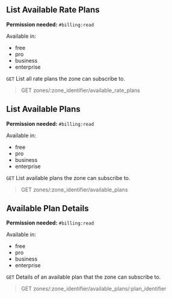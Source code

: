 ## List Available Rate Plans

**Permission needed:** `#billing:read`

Available in:

* free
* pro
* business
* enterprise

`GET` List all rate plans the zone can subscribe to.

> GET zones/:zone_identifier/available_rate_plans


## List Available Plans

**Permission needed:** `#billing:read`

Available in:

* free
* pro
* business
* enterprise

`GET` List available plans the zone can subscribe to.

> GET zones/:zone_identifier/available_plans


## Available Plan Details

**Permission needed:** `#billing:read`

Available in:

* free
* pro
* business
* enterprise

`GET` Details of an available plan that the zone can subscribe to.

> GET zones/:zone_identifier/available_plans/:plan_identifier
